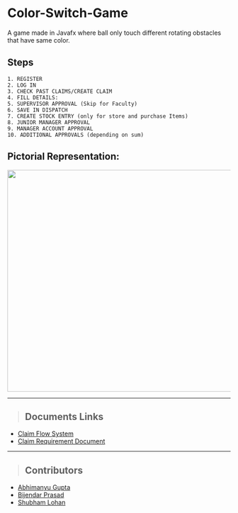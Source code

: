# Color-Switch-Game
A game made in Javafx where ball only touch different rotating obstacles that have same color.


## Steps
```
1. REGISTER
2. LOG IN
3. CHECK PAST CLAIMS/CREATE CLAIM
4. FILL DETAILS:
5. SUPERVISOR APPROVAL (Skip for Faculty)
6. SAVE IN DISPATCH
7. CREATE STOCK ENTRY (only for store and purchase Items)
8. JUNIOR MANAGER APPROVAL
9. MANAGER ACCOUNT APPROVAL
10. ADDITIONAL APPROVALS (depending on sum)
```

## Pictorial Representation:
<img src="images/BTP - Page1.jpeg" width="800px" height="500px">

---

> ## Documents Links
- [Claim Flow System](https://lucid.app/lucidchart/invitations/accept/inv_453ee1d8-9c22-44b2-b171-692b316e141f?viewport_loc=-1532%2C219%2C4957%2C2077%2C9n1-C9u0RDpS)
- [Claim Requirement Document](https://docs.google.com/document/d/1g_haOPKHqx_zOICBhUeAt_S40zezW3jAo_fIqbpN7z4/edit)

---

> ## Contributors
- [Abhimanyu Gupta](https://github.com/0deadLock0 "GitHub Profile")
- [Bijendar Prasad](https://github.com/Findcoding "GitHub Profile")
- [Shubham Lohan](https://github.com/shubham-lohan "GitHub Profile")
